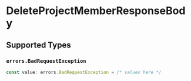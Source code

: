 # DeleteProjectMemberResponseBody


## Supported Types

### `errors.BadRequestException`

```typescript
const value: errors.BadRequestException = /* values here */
```

